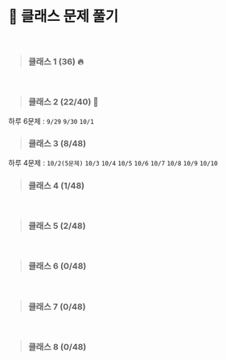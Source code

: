 
# 🌌 클래스 문제 풀기
<br>

> ### 클래스 1 (36) 🔥
<br>

> ### 클래스 2 (22/40) 🚀

하루 6문제 : `9/29` `9/30` `10/1`
<br>

> ### 클래스 3 (8/48)

하루 4문제 : `10/2(5문제)` `10/3` `10/4` `10/5` `10/6` `10/7` `10/8` `10/9` `10/10`
<br>

> ### 클래스 4 (1/48)
<br>

> ### 클래스 5 (2/48)
<br>

> ### 클래스 6 (0/48)
<br>

> ### 클래스 7 (0/48)
<br>

> ### 클래스 8 (0/48)
<br>
